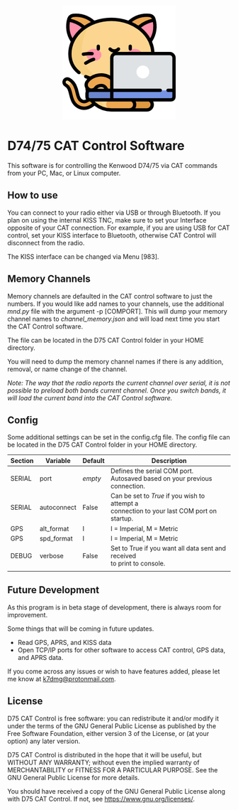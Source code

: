 <p align="center">
<img src="./icon.png" />
</p>

# D74/75 CAT Control Software

This software is for controlling the Kenwood D74/75 via CAT commands from your PC, Mac, or Linux computer.

## How to use
You can connect to your radio either via USB or through Bluetooth. If you plan on using the internal KISS TNC, make sure to set your Interface opposite of your CAT connection. For example, if you are using USB for CAT control, set your KISS interface to Bluetooth, otherwise CAT Control will disconnect from the radio.

The KISS interface can be changed via Menu [983].

## Memory Channels
Memory channels are defaulted in the CAT control software to just the numbers. If you would like add names to your channels, use the additional <i>mnd.py</i> file with the 
argument -p [COMPORT]. This will dump your memory channel names to <i>channel_memory.json</i> and will load next time you start the CAT Control software.

The file can be located in the D75 CAT Control folder in your HOME directory.

You will need to dump the memory channel names if there is any addition, removal, or name change of the channel.

<i>Note: The way that the radio reports the current channel over serial, it is not possible to preload both bands current channel. Once you switch bands, it will load the current band into the CAT Control software.</i>

## Config
Some additional settings can be set in the config.cfg file. The config file can be located in the D75 CAT Control folder in your HOME directory.

| Section | Variable    | Default      | Description |
|---------|-------------|--------------|-------------|
| SERIAL  | port        | <i>empty</i> | Defines the serial COM port.<br/>Autosaved based on your previous connection. |
| SERIAL  | autoconnect | False        | Can be set to <i>True</i> if you wish to attempt a<br/>connection to your last COM port on startup. |
| GPS     | alt_format  | I            | I = Imperial, M = Metric |
| GPS     | spd_format  | I            | I = Imperial, M = Metric |
| DEBUG   | verbose     | False        | Set to True if you want all data sent and received<br/>to print to console. |
|||||




## Future Development
As this program is in beta stage of development, there is always room for improvement.

Some things that will be coming in future updates.
* Read GPS, APRS, and KISS data
* Open TCP/IP ports for other software to access CAT control, GPS data, and APRS data.

If you come across any issues or wish to have features added, please let me know at <a href="mailto:k7dmg@protonmail.com">k7dmg@protonmail.com</a>.

## License

D75 CAT Control is free software: you can redistribute it and/or modify it under the terms of the GNU General Public License as published by the Free Software Foundation, either version 3 of the License, or (at your option) any later version.

D75 CAT Control is distributed in the hope that it will be useful, but WITHOUT ANY WARRANTY; without even the implied warranty of MERCHANTABILITY or FITNESS FOR A PARTICULAR PURPOSE. See the GNU General Public License for more details.

You should have received a copy of the GNU General Public License along with D75 CAT Control. If not, see <https://www.gnu.org/licenses/>.